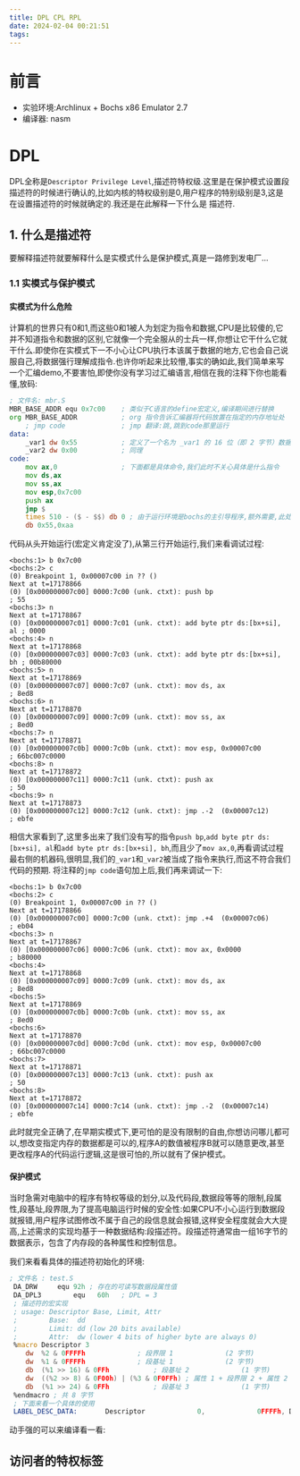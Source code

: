 ```yaml
---
title: DPL CPL RPL
date: 2024-02-04 00:21:51
tags:
---
```


# 前言

- 实验环境:Archlinux + Bochs x86 Emulator 2.7
- 编译器: nasm

# DPL

DPL全称是`Descriptor Privilege Level`,描述符特权级.这里是在保护模式设置段描述符的时候进行确认的,比如内核的特权级别是0,用户程序的特别级别是3,这是在设置描述符的时候就确定的.我还是在此解释一下什么是
描述符.

## 1. 什么是描述符

要解释描述符就要解释什么是实模式什么是保护模式,真是一路修到发电厂...

### 1.1 实模式与保护模式

#### 实模式为什么危险
计算机的世界只有0和1,而这些0和1被人为划定为指令和数据,CPU是比较傻的,它并不知道指令和数据的区别,它就像一个完全服从的士兵一样,你想让它干什么它就干什么.即使你在实模式下一不小心让CPU执行本该属于数据的地方,它也会自己说服自己,将数据强行理解成指令.也许你听起来比较懵,事实的确如此,我们简单来写一个汇编demo,不要害怕,即使你没有学习过汇编语言,相信在我的注释下你也能看懂,放码:
```asm
; 文件名: mbr.S
MBR_BASE_ADDR equ 0x7c00	; 类似于C语言的define宏定义,编译期间进行替换
org	MBR_BASE_ADDR			; org 指令告诉汇编器将代码放置在指定的内存地址处
    ; jmp code				; jmp 翻译:跳,跳到code那里运行
data:
    _var1 dw 0x55			; 定义了一个名为 _var1 的 16 位（即 2 字节）数据，初始值为 0x55
    _var2 dw 0x00			; 同理
code:
    mov ax,0				; 下面都是具体命令,我们此时不关心具体是什么指令
    mov ds,ax
    mov ss,ax
    mov esp,0x7c00
    push ax
    jmp $
    times 510 - ($ - $$) db 0 ; 由于运行环境是bochs的主引导程序,额外需要,此处不关心
    db 0x55,0xaa
```
代码从头开始运行(宏定义肯定没了),从第三行开始运行,我们来看调试过程:
```
<bochs:1> b 0x7c00
<bochs:2> c
(0) Breakpoint 1, 0x00007c00 in ?? ()
Next at t=17178866
(0) [0x000000007c00] 0000:7c00 (unk. ctxt): push bp                   ; 55
<bochs:3> n
Next at t=17178867
(0) [0x000000007c01] 0000:7c01 (unk. ctxt): add byte ptr ds:[bx+si], al ; 0000
<bochs:4> n
Next at t=17178868
(0) [0x000000007c03] 0000:7c03 (unk. ctxt): add byte ptr ds:[bx+si], bh ; 00b80000
<bochs:5> n
Next at t=17178869
(0) [0x000000007c07] 0000:7c07 (unk. ctxt): mov ds, ax                ; 8ed8
<bochs:6> n
Next at t=17178870
(0) [0x000000007c09] 0000:7c09 (unk. ctxt): mov ss, ax                ; 8ed0
<bochs:7> n
Next at t=17178871
(0) [0x000000007c0b] 0000:7c0b (unk. ctxt): mov esp, 0x00007c00       ; 66bc007c0000
<bochs:8> n
Next at t=17178872
(0) [0x000000007c11] 0000:7c11 (unk. ctxt): push ax                   ; 50
<bochs:9> n
Next at t=17178873
(0) [0x000000007c12] 0000:7c12 (unk. ctxt): jmp .-2  (0x00007c12)     ; ebfe
```
相信大家看到了,这里多出来了我们没有写的指令`push bp`,`add byte ptr ds:[bx+si], al`和`add byte ptr ds:[bx+si], bh`,而且少了`mov ax,0`,再看调试过程最右侧的机器码,很明显,我们的`_var1`和`_var2`被当成了指令来执行,而这不符合我们代码的预期.
将注释的`jmp code`语句加上后,我们再来调试一下:
```
<bochs:1> b 0x7c00
<bochs:2> c
(0) Breakpoint 1, 0x00007c00 in ?? ()
Next at t=17178866
(0) [0x000000007c00] 0000:7c00 (unk. ctxt): jmp .+4  (0x00007c06)     ; eb04
<bochs:3> n
Next at t=17178867
(0) [0x000000007c06] 0000:7c06 (unk. ctxt): mov ax, 0x0000            ; b80000
<bochs:4> 
Next at t=17178868
(0) [0x000000007c09] 0000:7c09 (unk. ctxt): mov ds, ax                ; 8ed8
<bochs:5> 
Next at t=17178869
(0) [0x000000007c0b] 0000:7c0b (unk. ctxt): mov ss, ax                ; 8ed0
<bochs:6> 
Next at t=17178870
(0) [0x000000007c0d] 0000:7c0d (unk. ctxt): mov esp, 0x00007c00       ; 66bc007c0000
<bochs:7> 
Next at t=17178871
(0) [0x000000007c13] 0000:7c13 (unk. ctxt): push ax                   ; 50
<bochs:8> 
Next at t=17178872
(0) [0x000000007c14] 0000:7c14 (unk. ctxt): jmp .-2  (0x00007c14)     ; ebfe
```
此时就完全正确了,在早期实模式下,更可怕的是没有限制的自由,你想访问哪儿都可以,想改变指定内存的数据都是可以的,程序A的数值被程序B就可以随意更改,甚至更改程序A的代码运行逻辑,这是很可怕的,所以就有了保护模式。

#### 保护模式

当时急需对电脑中的程序有特权等级的划分,以及代码段,数据段等等的限制,段属性,段基址,段界限,为了提高电脑运行时候的安全性:如果CPU不小心运行到数据段就报错,用户程序试图修改不属于自己的段信息就会报错,这样安全程度就会大大提高,上述需求的实现均基于一种数据结构:段描述符。段描述符通常由一组16字节的数据表示，包含了内存段的各种属性和控制信息。
<!-- 此处来个描述符的图[]() -->

我们来看看具体的描述符初始化的环境:
```asm
; 文件名 : test.S 
 DA_DRW		equ	92h	; 存在的可读写数据段属性值
 DA_DPL3		equ	  60h	; DPL = 3
 ; 描述符的宏实现
 ; usage: Descriptor Base, Limit, Attr
 ;        Base:  dd
 ;        Limit: dd (low 20 bits available)
 ;        Attr:  dw (lower 4 bits of higher byte are always 0)
 %macro Descriptor 3
 	dw	%2 & 0FFFFh				; 段界限 1				(2 字节)
 	dw	%1 & 0FFFFh				; 段基址 1				(2 字节)
 	db	(%1 >> 16) & 0FFh			; 段基址 2				(1 字节)
 	dw	((%2 >> 8) & 0F00h) | (%3 & 0F0FFh)	; 属性 1 + 段界限 2 + 属性 2		(2 字节)
 	db	(%1 >> 24) & 0FFh			; 段基址 3				(1 字节)
 %endmacro ; 共 8 字节
 ; 下面来看一个具体的使用
 LABEL_DESC_DATA:		Descriptor	           0,             0FFFFh, DA_DRW + DA_DPL3					; Data
```
动手强的可以来编译看一看:

## 访问者的特权标签
